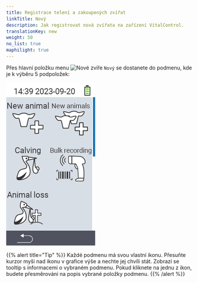 ```yaml
---
title: Registrace telení a zakoupených zvířat
linkTitle: Nový
description: Jak registrovat nová zvířata na zařízení VitalControl.
translationKey: new
weight: 50
no_list: true
maphilight: true
---
```

Přes hlavní položku menu <img src="/icons/main/new-animal.svg" width="35" align="bottom" alt="Nové zvíře" /> `Nový` se dostanete do podmenu, kde je k výběru 5 podpoložek:

<img src="images/neuen.png" alt="VitalControl Nový" title="Nový" usemap="#workmap" class="maphilight" />

<map name="workmap">
  <area shape="rect" coords="3,40,116,160" alt="Nové zvíře" title="Jak registrovat nové zvíře pomocí zařízení VitalControl&#10;Kliknutí myší: otevřít dokumentaci" href="/cs/docs/new/animal/">
  <area shape="rect" coords="3,160,116,280" alt="Telení" title="Jak registrovat nové telení pomocí zařízení VitalControl&#10;Kliknutí myší: otevřít dokumentaci" href="/cs/docs/new/calving/">
  <area shape="rect" coords="3,280,116,399" alt="Ztráta zvířete" title="Jak registrovat ztrátu zvířete pomocí zařízení VitalControl&#10;Kliknutí myší: otevřít dokumentaci" href="/cs/docs/new/animal-loss/">

  <area shape="rect" coords="116,40,230,160" alt="Nová zvířata" title="Jak vytvořit více nových zvířat na zařízení VitalControl pomocí jedné akce&#10;Kliknutí myší: otevřít dokumentaci" href="/cs/docs/new/animals/">
  <area shape="rect" coords="116,160,230,280" alt="Hromadný záznam" title="Použijte čtečku čárových kódů k zaznamenání různých zvířat&#10;Kliknutí myší: otevřít dokumentaci" href="/cs/docs/new/bulk-recording/">

  <area shape="rect" coords="1,401,100,439" alt="Zpět" title="Vrátit se o úroveň zpět&#10;Kliknutí myší: do dokumentace" href="/cs/docs/menu/mainmenu/">
</map>

{{% alert title="Tip" %}}
Každé podmenu má svou vlastní ikonu. Přesuňte kurzor myši nad ikonu v grafice výše a nechte jej chvíli stát. Zobrazí se tooltip s informacemi o vybraném podmenu. Pokud kliknete na jednu z ikon, budete přesměrováni na popis vybrané položky podmenu.
{{% /alert %}}
